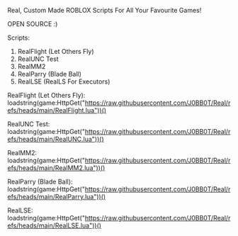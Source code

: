 Real, Custom Made ROBLOX Scripts For All Your Favourite Games!

OPEN SOURCE :)

Scripts:

1. RealFlight (Let Others Fly)
2. RealUNC Test
3. RealMM2
4. RealParry (Blade Ball)
5. RealLSE (RealLS For Executors)

RealFlight (Let Others Fly): <br />
loadstring(game:HttpGet("https://raw.githubusercontent.com/J0BB0T/Real/refs/heads/main/RealFlight.lua"))()

RealUNC Test: <br />
loadstring(game:HttpGet("https://raw.githubusercontent.com/J0BB0T/Real/refs/heads/main/RealUNC.lua"))()

RealMM2: <br />
loadstring(game:HttpGet("https://raw.githubusercontent.com/J0BB0T/Real/refs/heads/main/RealMM2.lua"))()

RealParry (Blade Ball): <br />
loadstring(game:HttpGet("https://raw.githubusercontent.com/J0BB0T/Real/refs/heads/main/RealParry.lua"))()

RealLSE: <br />
loadstring(game:HttpGet("https://raw.githubusercontent.com/J0BB0T/Real/refs/heads/main/RealLSE.lua"))()
